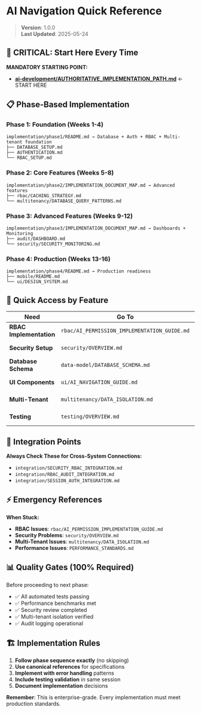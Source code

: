 
# AI Navigation Quick Reference

> **Version**: 1.0.0  
> **Last Updated**: 2025-05-24

## 🚀 CRITICAL: Start Here Every Time

**MANDATORY STARTING POINT:**
- **[ai-development/AUTHORITATIVE_IMPLEMENTATION_PATH.md](ai-development/AUTHORITATIVE_IMPLEMENTATION_PATH.md)** ← START HERE

## 📋 Phase-Based Implementation

### Phase 1: Foundation (Weeks 1-4)
```
implementation/phase1/README.md → Database + Auth + RBAC + Multi-tenant foundation
├── DATABASE_SETUP.md
├── AUTHENTICATION.md
└── RBAC_SETUP.md
```

### Phase 2: Core Features (Weeks 5-8)
```
implementation/phase2/IMPLEMENTATION_DOCUMENT_MAP.md → Advanced features
├── rbac/CACHING_STRATEGY.md
└── multitenancy/DATABASE_QUERY_PATTERNS.md
```

### Phase 3: Advanced Features (Weeks 9-12)
```
implementation/phase3/IMPLEMENTATION_DOCUMENT_MAP.md → Dashboards + Monitoring
├── audit/DASHBOARD.md
└── security/SECURITY_MONITORING.md
```

### Phase 4: Production (Weeks 13-16)
```
implementation/phase4/README.md → Production readiness
├── mobile/README.md
└── ui/DESIGN_SYSTEM.md
```

## 🎯 Quick Access by Feature

| Need | Go To | Purpose |
|------|-------|---------|
| **RBAC Implementation** | `rbac/AI_PERMISSION_IMPLEMENTATION_GUIDE.md` | Complete RBAC setup |
| **Security Setup** | `security/OVERVIEW.md` | Security architecture |
| **Database Schema** | `data-model/DATABASE_SCHEMA.md` | Complete schema |
| **UI Components** | `ui/AI_NAVIGATION_GUIDE.md` | UI implementation |
| **Multi-Tenant** | `multitenancy/DATA_ISOLATION.md` | Tenant isolation |
| **Testing** | `testing/OVERVIEW.md` | Testing strategies |

## 🔗 Integration Points

**Always Check These for Cross-System Connections:**
- `integration/SECURITY_RBAC_INTEGRATION.md`
- `integration/RBAC_AUDIT_INTEGRATION.md`
- `integration/SESSION_AUTH_INTEGRATION.md`

## ⚡ Emergency References

**When Stuck:**
- **RBAC Issues**: `rbac/AI_PERMISSION_IMPLEMENTATION_GUIDE.md`
- **Security Problems**: `security/OVERVIEW.md`
- **Multi-Tenant Issues**: `multitenancy/DATA_ISOLATION.md`
- **Performance Issues**: `PERFORMANCE_STANDARDS.md`

## 📊 Quality Gates (100% Required)

Before proceeding to next phase:
- ✅ All automated tests passing
- ✅ Performance benchmarks met
- ✅ Security review completed
- ✅ Multi-tenant isolation verified
- ✅ Audit logging operational

## 🏗️ Implementation Rules

1. **Follow phase sequence exactly** (no skipping)
2. **Use canonical references** for specifications
3. **Implement with error handling** patterns
4. **Include testing validation** in same session
5. **Document implementation** decisions

**Remember**: This is enterprise-grade. Every implementation must meet production standards.
